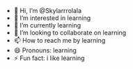 - 👋 Hi, I’m @Skylarrrolala
- 👀 I’m interested in learning
- 🌱 I’m currently learning 
- 💞️ I’m looking to collaborate on learning
- 📫 How to reach me by learning
- 😄 Pronouns: learning
- ⚡ Fun fact: i like learning

<!---
Skylarrrolala/Skylarrrolala is a ✨ special ✨ repository because its `README.md` (this file) appears on your GitHub profile.
You can click the Preview link to take a look at your changes.
--->
